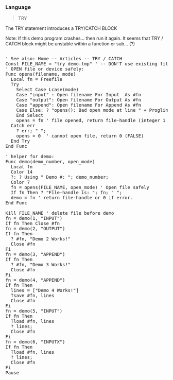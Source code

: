 ### Language

> TRY

The TRY statement introduces a TRY/CATCH BLOCK



Note:
If this demo program crashes... then run it again. It seems that TRY / CATCH block might be unstable within a function or sub... (?)
<pre>

' See also: Home -- Articles -- TRY / CATCH
Const FILE_NAME = "try demo.tmp" ' -- DON'T use existing file for demo.
' OPEN file or device safely:
Func opens(filename, mode)
  Local fn = Freefile
  Try
    Select Case Lcase(mode)
    Case "input" : Open filename For Input  As #fn
    Case "output": Open filename For Output As #fn
    Case "append": Open filename For Append As #fn
    Case Else: ? "opens(): Bad open mode at line " + Progline: Pause: Stop
    End Select
    opens = fn ' file opened, return file-handle (integer 1 to 256)
  Catch err
    ? err; " ";
    opens = 0  ' cannot open file, return 0 (FALSE)
  End Try
End Func

' helper for demo:
Func demo(demo_number, open_mode)
  Local fn
  Color 14
  ?: ? Using " Demo #: "; demo_number;
  Color 7
  fn = opens(FILE_NAME, open_mode) ' Open file safely
  If fn Then ? "File-handle is: "; fn; " ";
  demo = fn ' return file-handle or 0 if error.
End Func

Kill FILE_NAME ' delete file before demo
fn = demo(1, "INPUT")
If fn Then Close #fn
fn = demo(2, "OUTPUT")
If fn Then
  ? #fn, "Demo 2 Works!"
  Close #fn
Fi
fn = demo(3, "APPEND")
If fn Then
  ? #fn, "Demo 3 Works!"
  Close #fn
Fi
fn = demo(4, "APPEND")
If fn Then
  lines = ["Demo 4 Works!"]
  Tsave #fn, lines
  Close #fn
Fi
fn = demo(5, "INPUT")
If fn Then
  Tload #fn, lines
  ? lines;
  Close #fn
Fi
fn = demo(6, "INPUTX")
If fn Then
  Tload #fn, lines
  ? lines;
  Close #fn
Fi
Pause

</pre>

